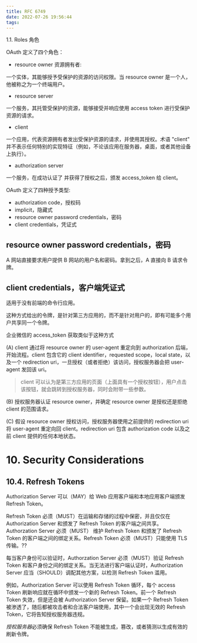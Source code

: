 ```yaml
---
title: RFC 6749
date: 2022-07-26 19:56:44
tags:
---
```


1.1. Roles 角色

OAuth 定义了四个角色：

- resource owner 资源拥有者:

一个实体，其能够授予受保护的资源的访问权限。当 resource owner 是一个人，他被称之为一个终端用户。


- resource server

一个服务，其托管受保护的资源，能够接受并响应使用 access token 进行受保护资源的请求。

- client

一个应用，代表资源拥有者发出受保护资源的请求，并使用其授权。术语 "client" 并不表示任何特别的实现特征（例如，不论该应用在服务器，桌面，或者其他设备上执行）。

- authorization server

一个服务，在成功认证了  并获得了授权之后，颁发 access_token 给 client。




OAuth 定义了四种授予类型:

- authorization code，授权码
- implicit，隐藏式
- resource owner password credentials，密码
- client credentials，凭证式


## resource owner password credentials，密码

A 网站直接要求用户提供 B 网站的用户名和密码。拿到之后，A 直接向 B 请求令牌。

## client credentials，客户端凭证式

适用于没有前端的命令行应用。

这种方式给出的令牌，是针对第三方应用的，而不是针对用户的，即有可能多个用户共享同一个令牌。

企业微信的 access_token 获取类似于这种方式




(A) client 通过将 resource owner 的 user-agent 重定向到 authorization 后端，开始流程。client 包含它的 client identifier，requested scope，local state，以及一个 redirection uri，一旦授权（或者拒绝）该访问，授权服务器会把 user-agent 发回该 uri。

> client 可以认为是第三方应用的页面（上面具有一个授权按钮），用户点击该按钮，就会跳转到授权服务器，同时会附带一些参数。


(B) 授权服务器认证 resource owner，并确定 resource owner 是授权还是拒绝 client 的范围请求。

(C) 假设 resource owner 授权访问，授权服务器使用之前提供的 redirection uri 将 user-agent 重定向回 client。redirection uri 包含 authorization code 以及之前 client 提供的任何本地状态。


# 10. Security Considerations

## 10.4. Refresh Tokens

Authorization Server 可以（MAY）给 Web 应用客户端和本地应用客户端颁发 Refresh Token。

Refresh Token 必须（MUST）在运输和存储的过程中保密，并且仅仅在 Authorization Server 和颁发了 Refresh Token 的客户端之间共享。Authorzation Server 必须（MUST） 维护 Refresh Token 和颁发了 Refresh Token 的客户端之间的绑定关系。Refresh Token 必须（MUST）只能使用 TLS 传输。??

每当客户身份可以验证时，Authorzation Server 必须（MUST）验证 Refresh Token 和客户身份之间的绑定关系。当无法进行客户端认证时，Authorization Server 应当（SHOULD）调配其他方案，以检测 Refresh Token 滥用。

例如，Authorization Server 可以使用 Refresh Token 循环，每个 access Token 刷新响应就在循环中颁发一个新的 Refresh Token。前一个 Refresh Token 失效，但是还会被 Authorization Server 保留。如果一个 Refresh Token 被渗透了，随后都被攻击者和合法客户端使用，其中一个会出现无效的 Refresh Token，它将告知授权服务器违规。

*授权服务器*必须确保 Refresh Token 不能被生成，篡改，或者猜测以生成有效的刷新令牌。


